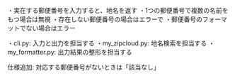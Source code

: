 ・実在する郵便番号を入力すると、地名を返す
	・1つの郵便番号で複数の名前をもつ場合は無視
	・存在しない郵便番号の場合はエラーで
	・郵便番号のフォーマットでない場合はエラー
	
	
・cli.py: 入力と出力を担当する
・my_zipcloud.py: 地名検索を担当する
・my_formatter.py: 出力結果の整形を担当する

仕様追加: 対応する郵便番号がないときは「該当なし」